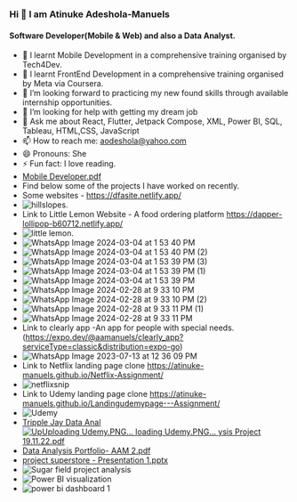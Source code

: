 ###                              Hi 👋 I am Atinuke Adeshola-Manuels
####                           Software Developer(Mobile & Web) and also a Data Analyst.


<!-- **Atinuke-Manuels/Atinuke-Manuels** is a ✨ _special_ ✨ repository because its `README.md` (this file) appears on your GitHub profile.

Here are some ideas to get you started: -->

- 🔭 I learnt Mobile Development in a comprehensive training organised by Tech4Dev.
- 🔭 I learnt FrontEnd Development in a comprehensive training organised by Meta via Coursera.
- 👯 I’m looking forward to practicing my new found skills through available internship opportunities.
- 🤔 I’m looking for help with getting my dream job
- 💬 Ask me about React, Flutter, Jetpack Compose, XML, Power BI, SQL, Tableau, HTML,CSS, JavaScript
- 📫 How to reach me: aodeshola@yahoo.com     
- 😄 Pronouns: She
- ⚡ Fun fact: I love reading.
- [Mobile Developer.pdf](https://github.com/Atinuke-Manuels/Atinuke-Manuels/files/14439645/Mobile.Developer.pdf)
- Find below some of the projects I have worked on recently.
- Some websites - https://dfasite.netlify.app/
- ![hillslopes](https://github.com/Atinuke-Manuels/Atinuke-Manuels/assets/114990557/b58743af-5610-4905-8117-0413eff7a470).
- Link to Little Lemon Website - A food ordering platform https://dapper-lollipop-b60712.netlify.app/
- ![little lemon](https://github.com/Atinuke-Manuels/Atinuke-Manuels/assets/114990557/d6456ccc-032c-4850-a575-83c6e98775be).
- ![WhatsApp Image 2024-03-04 at 1 53 40 PM](https://github.com/Atinuke-Manuels/Atinuke-Manuels/assets/114990557/9bef99eb-ca35-461c-9665-289171a8b9b5)
- ![WhatsApp Image 2024-03-04 at 1 53 40 PM (2)](https://github.com/Atinuke-Manuels/Atinuke-Manuels/assets/114990557/71f7c8b6-e64b-4bf3-b4c5-7be2151bd5bf)
- ![WhatsApp Image 2024-03-04 at 1 53 39 PM (3)](https://github.com/Atinuke-Manuels/Atinuke-Manuels/assets/114990557/d56f5106-64f1-4bc3-abf4-92ea557cf12d)
- ![WhatsApp Image 2024-03-04 at 1 53 39 PM (1)](https://github.com/Atinuke-Manuels/Atinuke-Manuels/assets/114990557/4092dcff-ea19-4778-aa17-347af2b3c819)
- ![WhatsApp Image 2024-03-04 at 1 53 39 PM](https://github.com/Atinuke-Manuels/Atinuke-Manuels/assets/114990557/91311384-ec94-414b-bc22-88f69eb14935)
- ![WhatsApp Image 2024-02-28 at 9 33 10 PM](https://github.com/Atinuke-Manuels/Atinuke-Manuels/assets/114990557/f9f2173c-4a98-416f-b539-2eab0e2d0073)
- ![WhatsApp Image 2024-02-28 at 9 33 10 PM (2)](https://github.com/Atinuke-Manuels/Atinuke-Manuels/assets/114990557/afaaf89e-9b15-487e-8b54-0b803d887035)
- ![WhatsApp Image 2024-02-28 at 9 33 11 PM (1)](https://github.com/Atinuke-Manuels/Atinuke-Manuels/assets/114990557/e3a1a981-b356-48d0-9d4a-7642bcce116e)
- ![WhatsApp Image 2024-02-28 at 9 33 11 PM](https://github.com/Atinuke-Manuels/Atinuke-Manuels/assets/114990557/527aba56-d849-4f57-966a-283b498a9984)
- Link to clearly app -An app for people with special needs. (https://expo.dev/@aamanuels/clearly_app?serviceType=classic&distribution=expo-go)
- ![WhatsApp Image 2023-07-13 at 12 36 09 PM](https://github.com/Atinuke-Manuels/Atinuke-Manuels/assets/114990557/bb32a27a-35a3-44a6-9974-c8ce71d44e4b)
- Link to Netflix landing page clone https://atinuke-manuels.github.io/Netflix-Assignment/
- ![netflixsnip](https://user-images.githubusercontent.com/114990557/236888943-eca6c7f5-35d9-46e0-83ab-8f491fd6a501.PNG)
- Link to Udemy landing page clone https://atinuke-manuels.github.io/Landingudemypage---Assignment/
- ![Udemy](https://user-images.githubusercontent.com/114990557/236889098-4f53612b-afe7-473c-b291-0056ab2212b9.PNG)
- [Tripple Jay Data Anal![Up![Uploading Udemy.PNG…]()
loading Udemy.PNG…]()
ysis Project 19.11.22.pdf](https://github.com/Atinuke-Manuels/Atinuke-Manuels/files/10048015/Tripple.Jay.Data.Analysis.Project.19.11.22.pdf)
- [Data Analysis Portfolio- AAM 2.pdf](https://github.com/Atinuke-Manuels/Atinuke-Manuels/files/9995084/Data.Analysis.Portfolio-.AAM.2.pdf)
- [project superstore - Presentation 1.pptx](https://github.com/Atinuke-Manuels/Atinuke-Manuels/files/9995090/project.superstore.-.Presentation.1.pptx)
- ![Sugar field project analysis](https://user-images.githubusercontent.com/114990557/202873589-ead4dc35-35bd-45d7-99fc-cd0631f154ff.PNG)
- ![Power BI visualization](https://user-images.githubusercontent.com/114990557/201477530-c56710cb-aac9-4fa0-8042-585d68ca5574.PNG)
- ![power bi dashboard 1](https://user-images.githubusercontent.com/114990557/201477552-d8b08570-8caa-4c5d-a560-2fe57c0ce4cd.PNG)





